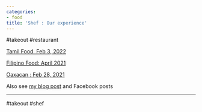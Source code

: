```yaml
---
categories:
- food
title: 'Shef : Our experience'
---
```


#takeout #restaurant

[Tamil Food  Feb 3, 2022](https://www.evernote.com/shard/s7/nl/748304/3d9dbda3-2d8f-4053-b914-67d83a16a109/)

[Filipino Food: April 2021](https://www.evernote.com/shard/s7/nl/748304/ecc9862a-c478-439e-91d3-517ec202092e/)

[Oaxacan : Feb 28, 2021](https://www.evernote.com/shard/s7/nl/748304/c1f8cb19-e961-4ac4-9652-ebc5ecccdcbe/)

Also see [my blog post](https://richardsprague.com/health/diet/2021-03-01-home-cooked-meals-with-shef.html) and Facebook posts

***
#takeout #shef